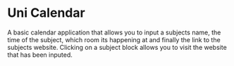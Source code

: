 # Uni Calendar

A basic calendar application that allows you to input a subjects name, the time of the subject, which room its happening at and finally the link to the subjects website. Clicking on a subject block allows you to visit the website that has been inputed.

